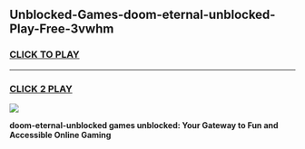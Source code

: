 
## Unblocked-Games-doom-eternal-unblocked-Play-Free-3vwhm
<h3>
<a href="https://premium76.site?title=doom-eternal-unblocked&ref=23A">CLICK TO PLAY</a></h3>
<hr>

<h3>
<a href="https://premium76.site?title=doom-eternal-unblocked&ref=23A">CLICK 2 PLAY</a>
  
</h3>

<a href="https://premium76.site?title=doom-eternal-unblocked&ref=23A"><img src="https://clearcache.store/games.png"></a>


**doom-eternal-unblocked games unblocked: Your Gateway to Fun and Accessible Online Gaming**
